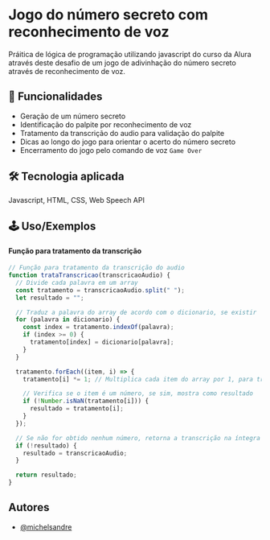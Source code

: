 # Jogo do número secreto com reconhecimento de voz

Práitica de lógica de programação utilizando javascript do curso da Alura através deste desafio de um jogo de adivinhação do número secreto através de reconhecimento de voz.

## 🚀 Funcionalidades

- Geração de um número secreto
- Identificação do palpite por reconhecimento de voz
- Tratamento da transcrição do audio para validação do palpite
- Dicas ao longo do jogo para orientar o acerto do número secreto
- Encerramento do jogo pelo comando de voz `Game Over`

## 🛠 Tecnologia aplicada

Javascript, HTML, CSS, Web Speech API

## 🕹 Uso/Exemplos

#### Função para tratamento da transcrição

```javascript
// Função para tratamento da transcrição do audio
function trataTranscricao(transcricaoAudio) {
  // Divide cada palavra em um array
  const tratamento = transcricaoAudio.split(" ");
  let resultado = "";

  // Traduz a palavra do array de acordo com o dicionario, se existir
  for (palavra in dicionario) {
    const index = tratamento.indexOf(palavra);
    if (index >= 0) {
      tratamento[index] = dicionario[palavra];
    }
  }

  tratamento.forEach((item, i) => {
    tratamento[i] *= 1; // Multiplica cada item do array por 1, para transformar em um número

    // Verifica se o item é um número, se sim, mostra como resultado
    if (!Number.isNaN(tratamento[i])) {
      resultado = tratamento[i];
    }
  });

  // Se não for obtido nenhum número, retorna a transcrição na íntegra
  if (!resultado) {
    resultado = transcricaoAudio;
  }

  return resultado;
}
```

## Autores

- [@michelsandre](https://www.github.com/michelsandre)
